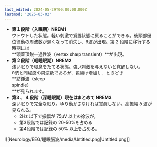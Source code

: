 ```yaml
---
last_edited: 2024-05-29T00:00:00.000Z
lastmod: '2025-03-02'
---
```





- **第１段階（入眠期）NREM1**  
    ウトウトした状態。軽い刺激で覚醒状態に戻ることができる。後頭部優  
    位律動の周波数が遅くなって消失し、θ波が出現。第 2 段階に移行する  
    時期には  
    **頭蓋頂鋭一過性波（vertex sharp transient）**が出現。
- **第２段階（軽睡眠期）NREM2**  
    浅い眠りで寝息をたてる状態。強い刺激を与えないと覚醒しない。  
    θ波と同程度の周波数であるが、振幅は増加し、ときどき  
    **紡錘波（sleep  
    spindle）  
    **が見られます。
- **第3 、 4 段階（深睡眠期）現在はまとめて NREM3**  
    深い眠りで完全な眠り。ゆり動かさなければ覚醒しない。高振幅 δ 波が  
    見られる。  
    - 2Hz 以下で振幅が 75μV 以上の徐波が，
    - 第3段階では記録の 20-50%を占める
    - 第4段階では記録の 50% 以上を占める。

![[Neurology/EEG/睡眠脳波/media/Untitled.png|Untitled.png]]
